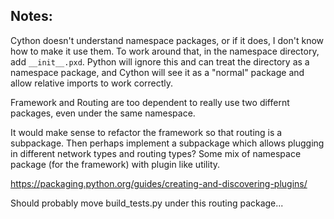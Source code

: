 ## Notes:
Cython doesn't understand namespace packages, or if it does, I don't know how to make it use them.  To work around that, in the namespace directory, add `__init__.pxd`.  Python will ignore this and can treat the directory as a namespace package, and Cython will see it as a "normal" package and allow relative imports to work correctly.


Framework and Routing are too dependent to really use two differnt packages, even under the same namespace.

It would make sense to refactor the framework so that routing is a subpackage.  Then perhaps implement a subpackage which allows plugging in different network types and routing types?  Some mix of namespace package (for the framework) with plugin like utility.

https://packaging.python.org/guides/creating-and-discovering-plugins/

Should probably move build_tests.py under this routing package...
